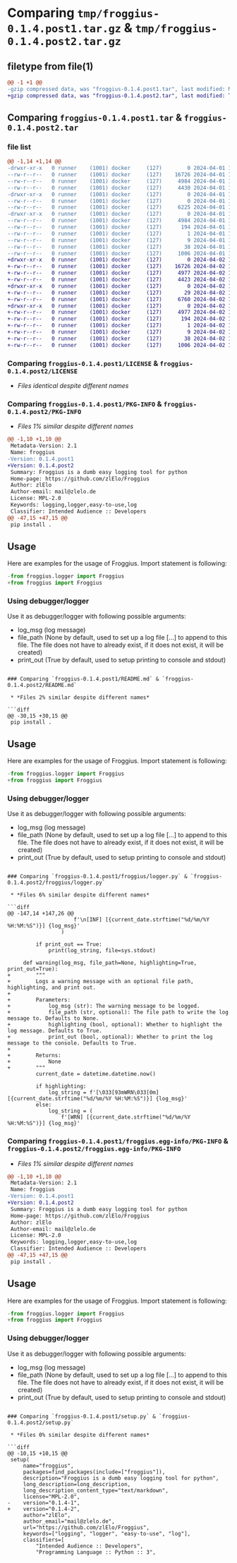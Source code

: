 # Comparing `tmp/froggius-0.1.4.post1.tar.gz` & `tmp/froggius-0.1.4.post2.tar.gz`

## filetype from file(1)

```diff
@@ -1 +1 @@
-gzip compressed data, was "froggius-0.1.4.post1.tar", last modified: Mon Apr  1 15:15:42 2024, max compression
+gzip compressed data, was "froggius-0.1.4.post2.tar", last modified: Tue Apr  2 14:07:42 2024, max compression
```

## Comparing `froggius-0.1.4.post1.tar` & `froggius-0.1.4.post2.tar`

### file list

```diff
@@ -1,14 +1,14 @@
-drwxr-xr-x   0 runner    (1001) docker     (127)        0 2024-04-01 15:15:42.198522 froggius-0.1.4.post1/
--rw-r--r--   0 runner    (1001) docker     (127)    16726 2024-04-01 15:15:36.000000 froggius-0.1.4.post1/LICENSE
--rw-r--r--   0 runner    (1001) docker     (127)     4984 2024-04-01 15:15:42.198522 froggius-0.1.4.post1/PKG-INFO
--rw-r--r--   0 runner    (1001) docker     (127)     4430 2024-04-01 15:15:36.000000 froggius-0.1.4.post1/README.md
-drwxr-xr-x   0 runner    (1001) docker     (127)        0 2024-04-01 15:15:42.198522 froggius-0.1.4.post1/froggius/
--rw-r--r--   0 runner    (1001) docker     (127)        0 2024-04-01 15:15:36.000000 froggius-0.1.4.post1/froggius/__init__.py
--rw-r--r--   0 runner    (1001) docker     (127)     6225 2024-04-01 15:15:39.000000 froggius-0.1.4.post1/froggius/logger.py
-drwxr-xr-x   0 runner    (1001) docker     (127)        0 2024-04-01 15:15:42.198522 froggius-0.1.4.post1/froggius.egg-info/
--rw-r--r--   0 runner    (1001) docker     (127)     4984 2024-04-01 15:15:42.000000 froggius-0.1.4.post1/froggius.egg-info/PKG-INFO
--rw-r--r--   0 runner    (1001) docker     (127)      194 2024-04-01 15:15:42.000000 froggius-0.1.4.post1/froggius.egg-info/SOURCES.txt
--rw-r--r--   0 runner    (1001) docker     (127)        1 2024-04-01 15:15:42.000000 froggius-0.1.4.post1/froggius.egg-info/dependency_links.txt
--rw-r--r--   0 runner    (1001) docker     (127)        9 2024-04-01 15:15:42.000000 froggius-0.1.4.post1/froggius.egg-info/top_level.txt
--rw-r--r--   0 runner    (1001) docker     (127)       38 2024-04-01 15:15:42.198522 froggius-0.1.4.post1/setup.cfg
--rw-r--r--   0 runner    (1001) docker     (127)     1006 2024-04-01 15:15:39.000000 froggius-0.1.4.post1/setup.py
+drwxr-xr-x   0 runner    (1001) docker     (127)        0 2024-04-02 14:07:42.458803 froggius-0.1.4.post2/
+-rw-r--r--   0 runner    (1001) docker     (127)    16726 2024-04-02 14:07:30.000000 froggius-0.1.4.post2/LICENSE
+-rw-r--r--   0 runner    (1001) docker     (127)     4977 2024-04-02 14:07:42.458803 froggius-0.1.4.post2/PKG-INFO
+-rw-r--r--   0 runner    (1001) docker     (127)     4423 2024-04-02 14:07:30.000000 froggius-0.1.4.post2/README.md
+drwxr-xr-x   0 runner    (1001) docker     (127)        0 2024-04-02 14:07:42.458803 froggius-0.1.4.post2/froggius/
+-rw-r--r--   0 runner    (1001) docker     (127)       29 2024-04-02 14:07:39.000000 froggius-0.1.4.post2/froggius/__init__.py
+-rw-r--r--   0 runner    (1001) docker     (127)     6760 2024-04-02 14:07:39.000000 froggius-0.1.4.post2/froggius/logger.py
+drwxr-xr-x   0 runner    (1001) docker     (127)        0 2024-04-02 14:07:42.458803 froggius-0.1.4.post2/froggius.egg-info/
+-rw-r--r--   0 runner    (1001) docker     (127)     4977 2024-04-02 14:07:42.000000 froggius-0.1.4.post2/froggius.egg-info/PKG-INFO
+-rw-r--r--   0 runner    (1001) docker     (127)      194 2024-04-02 14:07:42.000000 froggius-0.1.4.post2/froggius.egg-info/SOURCES.txt
+-rw-r--r--   0 runner    (1001) docker     (127)        1 2024-04-02 14:07:42.000000 froggius-0.1.4.post2/froggius.egg-info/dependency_links.txt
+-rw-r--r--   0 runner    (1001) docker     (127)        9 2024-04-02 14:07:42.000000 froggius-0.1.4.post2/froggius.egg-info/top_level.txt
+-rw-r--r--   0 runner    (1001) docker     (127)       38 2024-04-02 14:07:42.458803 froggius-0.1.4.post2/setup.cfg
+-rw-r--r--   0 runner    (1001) docker     (127)     1006 2024-04-02 14:07:39.000000 froggius-0.1.4.post2/setup.py
```

### Comparing `froggius-0.1.4.post1/LICENSE` & `froggius-0.1.4.post2/LICENSE`

 * *Files identical despite different names*

### Comparing `froggius-0.1.4.post1/PKG-INFO` & `froggius-0.1.4.post2/PKG-INFO`

 * *Files 1% similar despite different names*

```diff
@@ -1,10 +1,10 @@
 Metadata-Version: 2.1
 Name: froggius
-Version: 0.1.4.post1
+Version: 0.1.4.post2
 Summary: Froggius is a dumb easy logging tool for python
 Home-page: https://github.com/zlElo/Froggius
 Author: zlElo
 Author-email: mail@zlelo.de
 License: MPL-2.0
 Keywords: logging,logger,easy-to-use,log
 Classifier: Intended Audience :: Developers
@@ -47,15 +47,15 @@
 pip install .
 ```
 
 ## Usage
 Here are examples for the usage of Froggius. Import statement is following:
 
 ```py
-from froggius.logger import Froggius
+from froggius import Froggius
 ```
 
 ### Using debugger/logger
 Use it as debugger/logger with following possible arguments:
 - log_msg (log message)
 - file_path (None by default, used to set up a log file [...] to append to this file. The file does not have to already exist, if it does not exist, it will be created)
 - print_out (True by default, used to setup printing to console and stdout)
```

### Comparing `froggius-0.1.4.post1/README.md` & `froggius-0.1.4.post2/README.md`

 * *Files 2% similar despite different names*

```diff
@@ -30,15 +30,15 @@
 pip install .
 ```
 
 ## Usage
 Here are examples for the usage of Froggius. Import statement is following:
 
 ```py
-from froggius.logger import Froggius
+from froggius import Froggius
 ```
 
 ### Using debugger/logger
 Use it as debugger/logger with following possible arguments:
 - log_msg (log message)
 - file_path (None by default, used to set up a log file [...] to append to this file. The file does not have to already exist, if it does not exist, it will be created)
 - print_out (True by default, used to setup printing to console and stdout)
```

### Comparing `froggius-0.1.4.post1/froggius/logger.py` & `froggius-0.1.4.post2/froggius/logger.py`

 * *Files 6% similar despite different names*

```diff
@@ -147,14 +147,26 @@
                     f'\n[INF] [{current_date.strftime("%d/%m/%Y %H:%M:%S")}] {log_msg}'
                 )
 
         if print_out == True:
             print(log_string, file=sys.stdout)
 
     def warning(log_msg, file_path=None, highlighting=True, print_out=True):
+        """
+        Logs a warning message with an optional file path, highlighting, and print out.
+
+        Parameters:
+            log_msg (str): The warning message to be logged.
+            file_path (str, optional): The file path to write the log message to. Defaults to None.
+            highlighting (bool, optional): Whether to highlight the log message. Defaults to True.
+            print_out (bool, optional): Whether to print the log message to the console. Defaults to True.
+
+        Returns:
+            None
+        """
         current_date = datetime.datetime.now()
 
         if highlighting:
             log_string = f'[\033[93mWRN\033[0m] [{current_date.strftime("%d/%m/%Y %H:%M:%S")}] {log_msg}'
         else:
             log_string = (
                 f'[WRN] [{current_date.strftime("%d/%m/%Y %H:%M:%S")}] {log_msg}'
```

### Comparing `froggius-0.1.4.post1/froggius.egg-info/PKG-INFO` & `froggius-0.1.4.post2/froggius.egg-info/PKG-INFO`

 * *Files 1% similar despite different names*

```diff
@@ -1,10 +1,10 @@
 Metadata-Version: 2.1
 Name: froggius
-Version: 0.1.4.post1
+Version: 0.1.4.post2
 Summary: Froggius is a dumb easy logging tool for python
 Home-page: https://github.com/zlElo/Froggius
 Author: zlElo
 Author-email: mail@zlelo.de
 License: MPL-2.0
 Keywords: logging,logger,easy-to-use,log
 Classifier: Intended Audience :: Developers
@@ -47,15 +47,15 @@
 pip install .
 ```
 
 ## Usage
 Here are examples for the usage of Froggius. Import statement is following:
 
 ```py
-from froggius.logger import Froggius
+from froggius import Froggius
 ```
 
 ### Using debugger/logger
 Use it as debugger/logger with following possible arguments:
 - log_msg (log message)
 - file_path (None by default, used to set up a log file [...] to append to this file. The file does not have to already exist, if it does not exist, it will be created)
 - print_out (True by default, used to setup printing to console and stdout)
```

### Comparing `froggius-0.1.4.post1/setup.py` & `froggius-0.1.4.post2/setup.py`

 * *Files 0% similar despite different names*

```diff
@@ -10,15 +10,15 @@
 setup(
     name="froggius",
     packages=find_packages(include=["froggius"]),
     description="Froggius is a dumb easy logging tool for python",
     long_description=long_description,
     long_description_content_type="text/markdown",
     license="MPL-2.0",
-    version="0.1.4-1",
+    version="0.1.4-2",
     author="zlElo",
     author_email="mail@zlelo.de",
     url="https://github.com/zlElo/Froggius",
     keywords=["logging", "logger", "easy-to-use", "log"],
     classifiers=[
         "Intended Audience :: Developers",
         "Programming Language :: Python :: 3",
```

